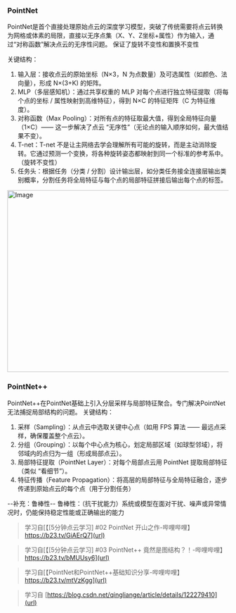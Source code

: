### PointNet
PointNet是首个直接处理原始点云的深度学习模型，突破了传统需要将点云转换为网格或体素的局限，直接以无序点集（X、Y、Z坐标+属性）作为输入，通过“对称函数”解决点云的无序性问题。
保证了旋转不变性和置换不变性

关键结构：

1. 输入层：接收点云的原始坐标（N×3，N 为点数量）及可选属性（如颜色、法向量），形成 N×(3+K) 的矩阵。
2. MLP（多层感知机）：通过共享权重的 MLP 对每个点进行独立特征提取（将每个点的坐标 / 属性映射到高维特征），得到 N×C 的特征矩阵（C 为特征维度）。
3. 对称函数（Max Pooling）：对所有点的特征取最大值，得到全局特征向量（1×C）—— 这一步解决了点云 “无序性”（无论点的输入顺序如何，最大值结果不变）。
4. T-net：T-net 不是让主网络去学会理解所有可能的旋转，而是主动消除旋转。它通过预测一个变换，​将各种旋转姿态都映射到同一个标准的参考系中。（旋转不变性）
5. 任务头：根据任务（分类 / 分割）设计输出层，如分类任务接全连接层输出类别概率，分割任务将全局特征与每个点的局部特征拼接后输出每个点的标签。
<img width="876" height="413" alt="Image" src="https://github.com/user-attachments/assets/03c0f464-31b8-439f-a66e-48b68a229b08" />

### PointNet++
PointNet++在PointNet基础上引入分层采样与局部特征聚合。专门解决PointNet无法捕捉局部结构的问题。
关键结构：

1. 采样（Sampling）：从点云中选取关键中心点（如用 FPS 算法 —— 最远点采样，确保覆盖整个点云）。
2. 分组（Grouping）：以每个中心点为核心，划定局部区域（如球型邻域），将邻域内的点归为一组（形成局部点云）。
3. 局部特征提取（PointNet Layer）：对每个局部点云用 PointNet 提取局部特征（类似 “看细节”）。
4. 特征传播（Feature Propagation）：将高层的局部特征与全局特征融合，逐步传递到原始点云的每个点（用于分割任务）

--补充：鲁棒性--
鲁棒性：（抗干扰能力）系统或模型在面对干扰、噪声或异常情况时，仍能保持稳定性能或正确输出的能力

> 学习自[【[5分钟点云学习] #02 PointNet 开山之作-哔哩哔哩】 https://b23.tv/GiAErQ7](url)

> 学习自[【[5分钟点云学习] #03 PointNet++ 竟然是图结构？！-哔哩哔哩】 https://b23.tv/bMUUsy6](url)

> 学习自[【PointNet和PointNet++基础知识分享-哔哩哔哩】 https://b23.tv/mtVzKgg](url)

>学习自 [https://blog.csdn.net/qingliange/article/details/122279410](url)